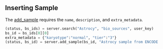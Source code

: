 ## Inserting Sample

The [add_sample](http://deepblue.mpi-inf.mpg.de/api.html#api-add_sample) requires the ```name```, ```description```, and ```extra_metadata```.


```python
(status, bs_ids) = server.search("Astrocy", "bio_sources", user_key)
bs_id = bs_ids[0][0]
extra_metadata = {"karyotype":"normal", "tier":"3"}
(status, bs_id) = server.add_sample(bs_id, "Astrocy sample from ENCODE cv", extra_metada, user_key)
```